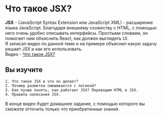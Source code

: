 # Что такое JSX?
**JSX** - (JavaScript Syntax Extension или JavaScript XML) - расширение языка JavaScript. 
Благодаря внешнему схожеству с HTML, с помощью него очень удобно описывать интерфейсы. Простыми словами, он помогает нам объяснить React, как должен выглядеть UI.  
Я записал видео по данной теме и на примере объяснил какую задачу решает JSX и как его использовать.  
Видео - [Что такое JSX?](https://youtu.be/VilBi_JYlLQ)
## Вы изучите
```
1. Что такое JSX и что он делает?
2. Почему разметка смешивается с логикой?
3. Как лучше понять, как работает JSX? Переводим HTML в JSX.
4. Правила написания JSX.
```  
В конце видео будет домашнее задание, с помощью которого вы сможете отточить только что приобретенные знания.

